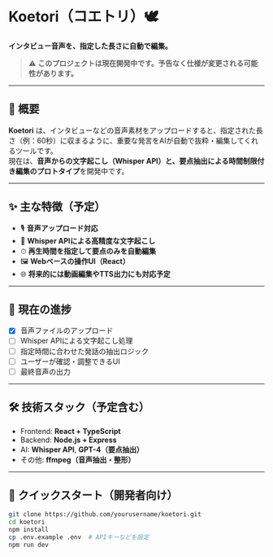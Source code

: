 # Koetori（コエトリ）🕊️  
**インタビュー音声を、指定した長さに自動で編集。**

> ⚠️ **このプロジェクトは現在開発中です。予告なく仕様が変更される可能性があります。**

---

## 🧭 概要

**Koetori** は、インタビューなどの音声素材をアップロードすると、指定された長さ（例：60秒）に収まるように、重要な発言をAIが自動で抜粋・編集してくれるツールです。  
現在は、**音声からの文字起こし（Whisper API）と、要点抽出による時間制限付き編集のプロトタイプ**を開発中です。

---

## ✨ 主な特徴（予定）

- 🎙 **音声アップロード対応**
- 🧠 **Whisper APIによる高精度な文字起こし**
- ⏱ **再生時間を指定して要点のみを自動編集**
- 🖼 **Webベースの操作UI（React）**
- 🌐 **将来的には動画編集やTTS出力にも対応予定**

---

## 🚧 現在の進捗

- [x] 音声ファイルのアップロード
- [ ] Whisper APIによる文字起こし処理
- [ ] 指定時間に合わせた発話の抽出ロジック
- [ ] ユーザーが確認・調整できるUI
- [ ] 最終音声の出力

---

## 🛠 技術スタック（予定含む）

- Frontend: **React + TypeScript**
- Backend: **Node.js + Express**
- AI: **Whisper API**, **GPT-4（要点抽出）**
- その他: **ffmpeg（音声抽出・整形）**

---

## 🏃 クイックスタート（開発者向け）

```bash
git clone https://github.com/yourusername/koetori.git
cd koetori
npm install
cp .env.example .env  # APIキーなどを設定
npm run dev
